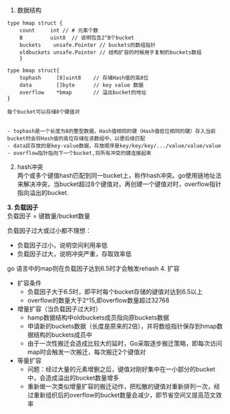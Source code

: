  
1. 数据结构
```
type hmap struct {
    count     int // # 元素个数
    B         uint8  // 说明包含2^B个bucket
    buckets    unsafe.Pointer // buckets的数组指针
    oldbuckets unsafe.Pointer // 结构扩容的时候用于复制的buckets数组
    }
```

```
type bmap struct{
    tophash     [8]uint8    // 存储Hash值的高8位
    data        []byte      // key value 数据
    overflow    *bmap       // 溢出bucket的地址
}

每个bucket可以存储8个键值对  


- tophash是一个长度为8的整型数据，Hash值相同的键（Hash值低位相同的键）存入当前bucket时会将Hash值的高位存储在该数组中，以便后续匹配  
- data区存放的是key-value数据，存放顺序是key/key/key/.../value/value/value
- overflow指针指向下一个bucket,将所有冲突的键连接起来

```
2. hash冲突  
两个或多个键值hash匹配到同一bucket上，称作hash冲突。go使用链地址法来解决冲突，当bucket超过8个键值对，再创建一个键值对时，overflow指针指向溢出的bucket. 

**3. 负载因子**  
负载因子 = 键数量/bucket数量   

负载因子过大或过小都不理想：  
- 负载因子过小，说明空间利用率低  
- 负载因子过大，说明冲突严重，存取效率低  

go 语言中的map则在负载因子达到6.5时才会触发rehash
4. 扩容
- 扩容条件
  - 负载因子大于6.5时，即平时每个bucket存储的键值对达到6.5以上
  - overflow的数量大于2^15,即overflow数量超过32768
- 增量扩容（当负载因子过大时）
  - hamp数据结构中oldbuckets成员指向原buckets数据
  - 申请新的buckets数据（长度是原来的2倍），并将数组指针保存到hmap数据结构的buckets成员中
  - 由于一次性搬迁会造成比较大的延时，Go采取逐步搬迁策略，即每次访问map时会触发一次搬迁，每次搬迁2个键值对
- 等量扩容
  - 问题：经过大量的元素增删之后，键值对刚好集中在一小部分的bucket中，会造成溢出的bucket数量增多
  - 重新做一次类似增量扩容的搬迁动作，把松散的键值对重新排列一次，经过重新组织后的overflow的bucket数量会减少，即节省空间又提高范文效率
